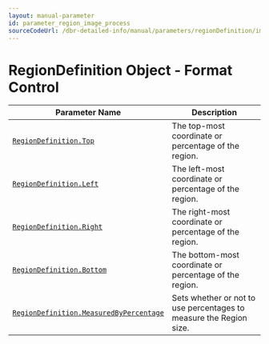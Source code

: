 ```yaml
---
layout: manual-parameter
id: parameter_region_image_process
sourceCodeUrl: /dbr-detailed-info/manual/parameters/regionDefinition/image-process-control.md
---
```



# RegionDefinition Object - Format Control

 | Parameter Name | Description |
 | -------------- | ----------- | 
 | [`RegionDefinition.Top`](#top) | 	The top-most coordinate or percentage of the region. | 
 | [`RegionDefinition.Left`](#left) | 	The left-most coordinate or percentage of the region. | 
 | [`RegionDefinition.Right`](#right) | 	The right-most coordinate or percentage of the region. | 
 | [`RegionDefinition.Bottom`](#bottom) | 	The bottom-most coordinate or percentage of the region. | 
 | [`RegionDefinition.MeasuredByPercentage`](#measuredbypercentage) | 	Sets whether or not to use percentages to measure the Region size. | 
